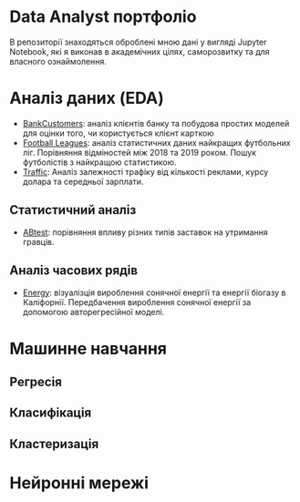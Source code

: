 # Data Analyst портфоліо
В репозиторії знаходяться оброблені мною дані у вигляді Jupyter Notebook, які я виконав в академічних цілях, саморозвитку та для власного ознаймолення.

# Аналіз даних (EDA)

- [BankCustomers](https://github.com/antonshuliak/DS-Portfolio/blob/master/CardCustomer.ipynb): аналіз клієнтів банку та побудова простих моделей для оцінки того, чи користується клієнт карткою
- [Football Leagues](https://github.com/antonshuliak/DS-Portfolio/blob/master/Football.ipynb): аналіз статистичних даних найкращих футбольних ліг. Порівняння відміностей між 2018 та 2019 роком. Пошук футболістів з найкращою статистикою.
- [Traffic](https://github.com/antonshuliak/DS-Portfolio/blob/master/Traffic.ipynb): Аналіз залежності трафіку від кількості реклами, курсу долара та середньої зарплати.

## Статистичний аналіз
- [ABtest](https://github.com/antonshuliak/DS-Portfolio/blob/master/ABtest.ipynb): порівняння впливу різних типів заставок на утримання гравців.

## Аналіз часових рядів
- [Energy](https://github.com/antonshuliak/DS-Portfolio/blob/master/PVEnergy.ipynb): візуалізція вироблення сонячної енергії та енергії біогазу в Каліфорнії. Передбачення вироблення сонячної енергії за допомогою авторегресійної моделі.

# Машинне навчання

## Регресія

## Класифікація

## Кластеризація

# Нейронні мережі
